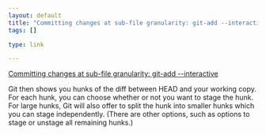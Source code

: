 ```yaml
--- 
layout: default
title: "Committing changes at sub-file granularity: git-add --interactive"
tags: []

type: link

---
```

<a href="http://psung.blogspot.com/2007/12/version-control-with-git-git-add.html">Committing changes at sub-file granularity: git-add --interactive</a>

Git then shows you hunks of the diff between HEAD and your working copy. For each hunk, you can choose whether or not you want to stage the hunk. For large hunks, Git will also offer to split the hunk into smaller hunks which you can stage independently. (There are other options, such as options to stage or unstage all remaining hunks.)
